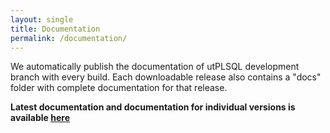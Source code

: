 ```yaml
---
layout: single
title: Documentation
permalink: /documentation/
---
```


We automatically publish the documentation of utPLSQL development branch with every build.
Each downloadable release also contains a "docs" folder with complete documentation for that release.

**Latest documentation and documentation for individual versions is available [here](/utPLSQL/)**
